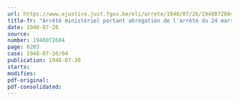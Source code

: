 ```yaml
---
url: https://www.ejustice.just.fgov.be/eli/arrete/1948/07/26/1948072604/justel
title-fr: "Arrêté ministériel portant abrogation de l'arrêté du 24 mars 1945, réglementant le marché de l'alcool éthylique"
date: 1948-07-26
source:
number: 1948072604
page: 6203
case: 1948-07-26/04
publication: 1948-07-30
starts:
modifies:
pdf-original:
pdf-consolidated:
---
```


